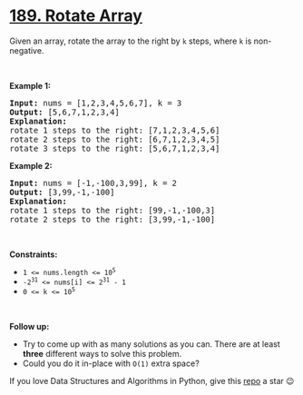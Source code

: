 # [189. Rotate Array][title]

<p>Given an array, rotate the array to the right by <code>k</code> steps, where <code>k</code> is non-negative.</p>
<p> </p>
<p><strong>Example 1:</strong></p>
<pre><strong>Input:</strong> nums = [1,2,3,4,5,6,7], k = 3
<strong>Output:</strong> [5,6,7,1,2,3,4]
<strong>Explanation:</strong>
rotate 1 steps to the right: [7,1,2,3,4,5,6]
rotate 2 steps to the right: [6,7,1,2,3,4,5]
rotate 3 steps to the right: [5,6,7,1,2,3,4]
</pre>
<p><strong>Example 2:</strong></p>
<pre><strong>Input:</strong> nums = [-1,-100,3,99], k = 2
<strong>Output:</strong> [3,99,-1,-100]
<strong>Explanation:</strong> 
rotate 1 steps to the right: [99,-1,-100,3]
rotate 2 steps to the right: [3,99,-1,-100]
</pre>
<p> </p>
<p><strong>Constraints:</strong></p>
<ul>
<li><code>1 &lt;= nums.length &lt;= 10<sup>5</sup></code></li>
<li><code>-2<sup>31</sup> &lt;= nums[i] &lt;= 2<sup>31</sup> - 1</code></li>
<li><code>0 &lt;= k &lt;= 10<sup>5</sup></code></li>
</ul>
<p> </p>
<p><strong>Follow up:</strong></p>
<ul>
<li>Try to come up with as many solutions as you can. There are at least <strong>three</strong> different ways to solve this problem.</li>
<li>Could you do it in-place with <code>O(1)</code> extra space?</li>
</ul>


If you love Data Structures and Algorithms in Python, give this [repo][me] a star :wink:

[title]: https://leetcode.com/problems/rotate-array
[me]: https://github.com/bumblebee211196/awesome-python-leetcode